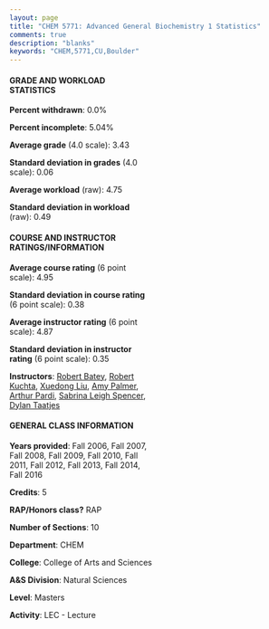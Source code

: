 ```yaml
---
layout: page
title: "CHEM 5771: Advanced General Biochemistry 1 Statistics"
comments: true
description: "blanks"
keywords: "CHEM,5771,CU,Boulder"
---
```

<head>
<script src="https://ajax.googleapis.com/ajax/libs/jquery/2.1.3/jquery.min.js"></script>
<script src="https://dl.dropboxusercontent.com/s/pc42nxpaw1ea4o9/highcharts.js?dl=0"></script>
<!-- <script src="../assets/js/highcharts.js"></script> -->
<style type="text/css">@font-face {
	font-family: "Bebas Neue";
	src: url(https://www.filehosting.org/file/details/544349/BebasNeue Regular.otf) format("opentype");
	}
	h1.Bebas { 
		font-family: "Bebas Neue", Verdana, Tahoma;
	}
</style>
</head>
<body>
	<div id="container" style="float: right; width: 45%; height: 88%; margin-left: 2.5%; margin-right: 2.5%;"></div>
	<script language="JavaScript">
		$(document).ready(function() {
		var chart = {type: 'column'};
		var title = {text: 'Grade Distribution'};
		var xAxis = {categories: ['A','B','C','D','F'],crosshair: true};
		var yAxis = {min: 0,title: {text: 'Percentage'}};
		var tooltip = {headerFormat: '<center><b><span style="font-size:20px">{point.key}</span></b></center>',
		               pointFormat: '<td style="padding:0"><b>{point.y:.1f}%</b></td>',
		               footerFormat: '</table>',shared: true,useHTML: true};
		var plotOptions = {column: {pointPadding: 0.0,borderWidth: 0}};  
		var credits = {enabled: false};var series= [{name: 'Percent',data: [45.69,53.55,0.77,0.0,0.0,]}];
		var json = {};
		json.chart = chart;
		json.title = title;
		json.tooltip = tooltip;
		json.xAxis = xAxis;
		json.yAxis = yAxis;  
		json.series = series;
		json.plotOptions = plotOptions;  
		json.credits = credits;
		$('#container').highcharts(json);
	});
	</script>
</body>
			   
#### GRADE AND WORKLOAD STATISTICS

**Percent withdrawn**: 0.0%

**Percent incomplete**: 5.04%

**Average grade** (4.0 scale): 3.43

**Standard deviation in grades** (4.0 scale): 0.06

**Average workload** (raw): 4.75

**Standard deviation in workload** (raw): 0.49

#### COURSE AND INSTRUCTOR RATINGS/INFORMATION

**Average course rating** (6 point scale): 4.95

**Standard deviation in course rating** (6 point scale): 0.38

**Average instructor rating** (6 point scale): 4.87

**Standard deviation in instructor rating** (6 point scale): 0.35

**Instructors**: <a href='../../instructors/Robert_Batey'>Robert Batey</a>, <a href='../../instructors/Robert_Kuchta'>Robert Kuchta</a>, <a href='../../instructors/Xuedong_Liu'>Xuedong Liu</a>, <a href='../../instructors/Amy_Palmer'>Amy Palmer</a>, <a href='../../instructors/Arthur_Pardi'>Arthur Pardi</a>, <a href='../../instructors/Sabrina_Leigh_Spencer'>Sabrina Leigh Spencer</a>, <a href='../../instructors/Dylan_Taatjes'>Dylan Taatjes</a>

#### GENERAL CLASS INFORMATION

**Years provided**: Fall 2006, Fall 2007, Fall 2008, Fall 2009, Fall 2010, Fall 2011, Fall 2012, Fall 2013, Fall 2014, Fall 2016

**Credits**: 5

**RAP/Honors class?** RAP

**Number of Sections**: 10

**Department**: CHEM

**College**: College of Arts and Sciences

**A&S Division**: Natural Sciences

**Level**: Masters

**Activity**: LEC - Lecture

